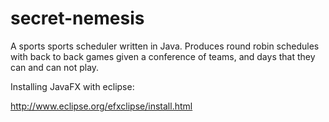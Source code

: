 secret-nemesis
==============


A sports sports scheduler written in Java.
Produces round robin schedules with back to back games given a conference
of teams, and days that they can and can not play. 


Installing JavaFX with eclipse:

http://www.eclipse.org/efxclipse/install.html


